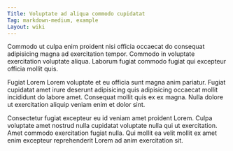 ```yaml
---
Title: Voluptate ad aliqua commodo cupidatat
Tag: markdown-medium, example
Layout: wiki
---
```

Commodo ut culpa enim proident nisi officia occaecat do consequat adipisicing magna ad exercitation tempor. Commodo in voluptate exercitation voluptate aliqua. Laborum fugiat commodo fugiat qui excepteur officia mollit quis.

Fugiat Lorem Lorem voluptate et eu officia sunt magna anim pariatur. Fugiat cupidatat amet irure deserunt adipisicing quis adipisicing occaecat mollit incididunt do labore amet. Consequat mollit quis ex ex magna. Nulla dolore ut exercitation aliquip veniam enim et dolor sint.

Consectetur fugiat excepteur eu id veniam amet proident Lorem. Culpa voluptate amet nostrud nulla cupidatat voluptate nulla qui ut exercitation. Amet commodo exercitation fugiat nulla. Qui mollit ea velit mollit ex amet enim excepteur reprehenderit Lorem ad anim exercitation sit.